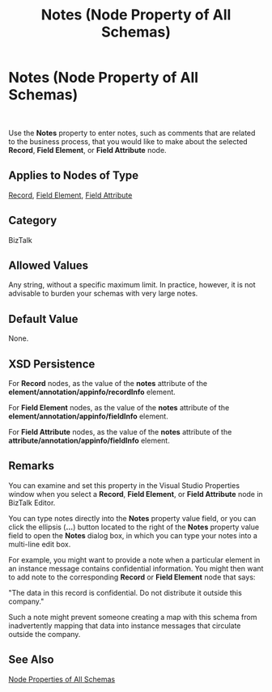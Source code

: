 ﻿---
title: Notes (Node Property of All Schemas)
TOCTitle: Notes (Node Property of All Schemas)
ms:assetid: f193c04e-81f8-4460-b3d7-a25e6dd35f48
ms:mtpsurl: https://msdn.microsoft.com/en-us/library/Aa561875(v=BTS.80)
ms:contentKeyID: 51533364
ms.date: 08/30/2017
mtps_version: v=BTS.80
---

# Notes (Node Property of All Schemas)

 

Use the **Notes** property to enter notes, such as comments that are related to the business process, that you would like to make about the selected **Record**, **Field Element**, or **Field Attribute** node.

## Applies to Nodes of Type

[Record](record-node-properties.md), [Field Element](field-element-node-properties.md), [Field Attribute](field-attribute-node-properties.md)

## Category

BizTalk

## Allowed Values

Any string, without a specific maximum limit. In practice, however, it is not advisable to burden your schemas with very large notes.

## Default Value

None.

## XSD Persistence

For **Record** nodes, as the value of the **notes** attribute of the **element/annotation/appinfo/recordInfo** element.

For **Field Element** nodes, as the value of the **notes** attribute of the **element/annotation/appinfo/fieldInfo** element.

For **Field Attribute** nodes, as the value of the **notes** attribute of the **attribute/annotation/appinfo/fieldInfo** element.

## Remarks

You can examine and set this property in the Visual Studio Properties window when you select a **Record**, **Field Element**, or **Field Attribute** node in BizTalk Editor.

You can type notes directly into the **Notes** property value field, or you can click the ellipsis (**...**) button located to the right of the **Notes** property value field to open the **Notes** dialog box, in which you can type your notes into a multi-line edit box.

For example, you might want to provide a note when a particular element in an instance message contains confidential information. You might then want to add note to the corresponding **Record** or **Field Element** node that says:

"The data in this record is confidential. Do not distribute it outside this company."

Such a note might prevent someone creating a map with this schema from inadvertently mapping that data into instance messages that circulate outside the company.

## See Also

[Node Properties of All Schemas](node-properties-of-all-schemas.md)

